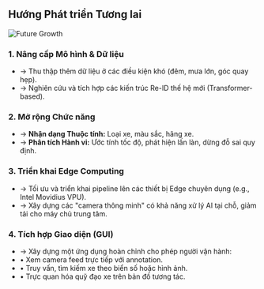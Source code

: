<!--
  Slide này sử dụng bố cục "4 góc" (Quadrant Layout) để trình bày các hướng phát triển.
  Một hình ảnh trung tâm biểu thị sự phát triển, tỏa ra 4 hướng.
-->
<section 
  data-background-image="/images/backgrounds/agenda-bg.png" 
  data-background-opacity="1"
  class="h-full"
>
  <div class="w-full h-full flex flex-col justify-center items-center">
    <h2 class="text-5xl font-bold mb-16 text-center text-white drop-shadow-lg">Hướng Phát triển <strong class="text-tech-highlight">Tương lai</strong></h2>
    <div class="w-full max-w-7xl mx-auto relative">
      <!-- HÌNH ẢNH TRUNG TÂM -->
      <div class="absolute inset-0 flex items-center justify-center">
        <img src="/images/icons/icon-growth.png" class="h-48 w-48 opacity-80" alt="Future Growth"/>
      </div>
      <!-- LƯỚI 2X2 CHO 4 HƯỚNG PHÁT TRIỂN -->
      <div class="grid grid-cols-2 gap-x-24 gap-y-16 relative">
        <!-- 1. Nâng cấp Mô hình & Dữ liệu -->
        <div class="fragment bg-tech-card/90 p-8 rounded-xl border-l-4 border-tech-highlight shadow-xl" data-fragment-index="1">
          <h3 class="text-3xl font-semibold text-tech-highlight mb-4">1. Nâng cấp Mô hình & Dữ liệu</h3>
          <ul class="text-xl text-white font-medium space-y-3">
            <li>&rarr; Thu thập thêm dữ liệu ở các điều kiện khó (đêm, mưa lớn, góc quay hẹp).</li>
            <li>&rarr; Nghiên cứu và tích hợp các kiến trúc Re-ID thế hệ mới (Transformer-based).</li>
          </ul>
        </div>
        <!-- 2. Mở rộng Chức năng -->
        <div class="fragment bg-tech-card/90 p-8 rounded-xl border-l-4 border-tech-highlight shadow-xl" data-fragment-index="2">
          <h3 class="text-3xl font-semibold text-tech-highlight mb-4">2. Mở rộng Chức năng</h3>
          <ul class="text-xl text-white font-medium space-y-3">
            <li>&rarr; <strong class="text-white">Nhận dạng Thuộc tính:</strong> Loại xe, màu sắc, hãng xe.</li>
            <li>&rarr; <strong class="text-white">Phân tích Hành vi:</strong> Ước tính tốc độ, phát hiện lấn làn, dừng đỗ sai quy định.</li>
          </ul>
        </div>
        <!-- 3. Triển khai Edge Computing -->
        <div class="fragment bg-tech-card/90 p-8 rounded-xl border-l-4 border-tech-highlight shadow-xl" data-fragment-index="3">
          <h3 class="text-3xl font-semibold text-tech-highlight mb-4">3. Triển khai Edge Computing</h3>
          <ul class="text-xl text-white font-medium space-y-3">
            <li>&rarr; Tối ưu và triển khai pipeline lên các thiết bị Edge chuyên dụng (e.g., Intel Movidius VPU).</li>
            <li>&rarr; Xây dựng các "camera thông minh" có khả năng xử lý AI tại chỗ, giảm tải cho máy chủ trung tâm.</li>
          </ul>
        </div>
        <!-- 4. Tích hợp Giao diện Người dùng -->
        <div class="fragment bg-tech-card/90 p-8 rounded-xl border-l-4 border-tech-highlight shadow-xl" data-fragment-index="4">
          <h3 class="text-3xl font-semibold text-tech-highlight mb-4">4. Tích hợp Giao diện (GUI)</h3>
          <ul class="text-xl text-white font-medium space-y-3">
            <li>&rarr; Xây dựng một ứng dụng hoàn chỉnh cho phép người vận hành:</li>
            <li class="ml-8">&bull; <span class="text-blue-300 font-semibold">Xem camera feed trực tiếp với annotation.</span></li>
            <li class="ml-8">&bull; <span class="text-green-300 font-semibold">Truy vấn, tìm kiếm xe theo biển số hoặc hình ảnh.</span></li>
            <li class="ml-8">&bull; <span class="text-yellow-300 font-semibold">Trực quan hóa quỹ đạo xe trên bản đồ tương tác.</span></li>
          </ul>
        </div>
      </div>
    </div>
  </div>
  </div>
</section>
